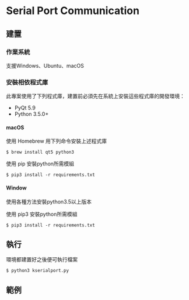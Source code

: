 # Serial Port Communication 

## 建置

### 作業系統

支援Windows、Ubuntu、macOS

### 安裝相依程式庫

此專案使用了下列程式庫，建置前必須先在系統上安裝這些程式庫的開發環境：

- PyQt 5.9
- Python 3.5.0+

#### macOS

使用 Homebrew 用下列命令安裝上述程式庫

    $ brew install qt5 python3

使用 pip 安裝python所需模組
    
    $ pip3 install -r requirements.txt

#### Window

使用各種方法安裝python3.5以上版本

使用 pip3 安裝python所需模組

    $ pip3 install -r requirements.txt

## 執行

環境都建置好之後便可執行檔案

    $ python3 kserialport.py

## 範例
